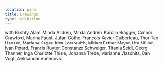 ```yaml
---
location: pina
title: Drawings
type: exhibition
---
```


with Brishty Alam, Minda Andrén, Minda Andrén, Karolin Brägger, Connor Crawford, Marina Faust, Julian Göthe, François-Xavier Guiberteau, Thor Tao Hansen, Marlene Kager, Irina Lotarevich, Miriam Esther Meyer, Ute Müller, Ivan Pérard, Francis Ruyter, Constanze Schweiger, Titania Seidl, Georg Thanner, Inga Charlotte Thiele, Johanna Trede, Marianne Vlaschits, Dan Vogt, Aleksandar Vučenović
